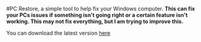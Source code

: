 #PC Restore, a simple tool to help fix your Windows computer.
**This can fix your PCs issues if something isn't going right or a certain feature isn't working. This may not fix everything, but I am trying to improve this.**

You can download the latest version [here](https://github.com/EndermanPvP/PC-Restore/releases/download/latest/PC-Restore.exe)
